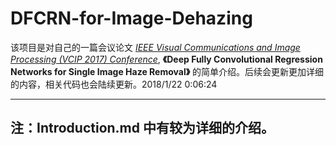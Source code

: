 # DFCRN-for-Image-Dehazing

该项目是对自己的一篇会议论文 *[IEEE Visual Communications and Image Processing (VCIP 2017) Conference](http://www.vcip2017.org/home)*,  **《Deep Fully Convolutional Regression Networks for Single Image Haze Removal》** 的简单介绍。后续会更新更加详细的内容，相关代码也会陆续更新。2018/1/22 0:06:24 

------------------
## 注：Introduction.md 中有较为详细的介绍。

